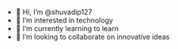 - 👋 Hi, I’m @shuvadip127
- 👀 I’m interested in technology
- 🌱 I’m currently learning to learn
- 💞️ I’m looking to collaborate on innovative ideas

<!---
shuvadip127/shuvadip127 is a ✨ special ✨ repository because its `README.md` (this file) appears on your GitHub profile.
You can click the Preview link to take a look at your changes.
--->
